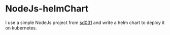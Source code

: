 # NodeJs-helmChart

I use a simple NodeJs project from [sd031](https://github.com/sd031/sample-nodejs-docker-app.git) and write a helm chart to deploy it on kubernetes.

